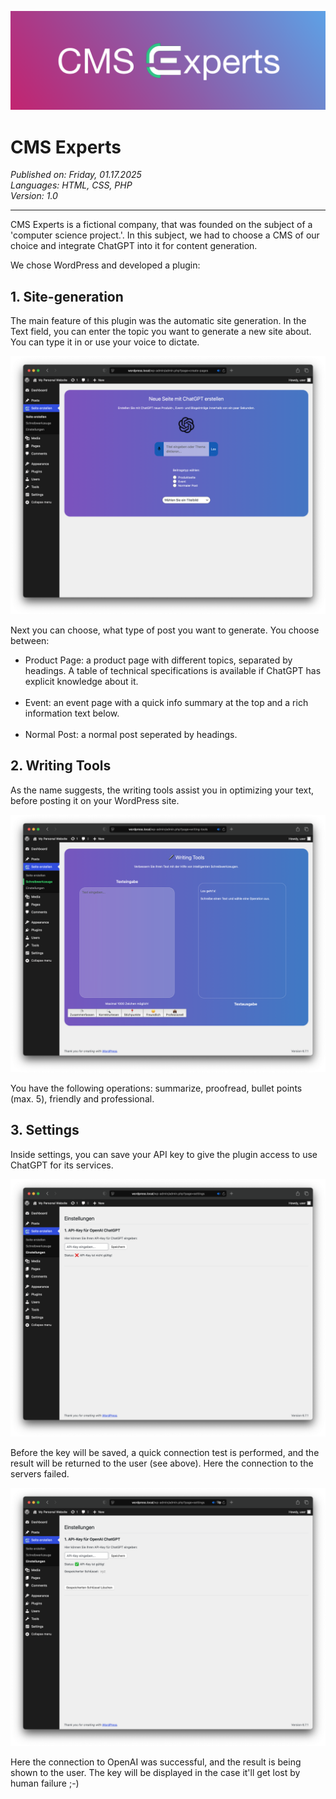 ![Sample_Image](images/CMS_Experts_Logo_Color_Gradient.png)

<h1>CMS Experts</h1>
<i>Published on: Friday, 01.17.2025<br></i>
<i>Languages: HTML, CSS, PHP<br></i>
<i>Version: 1.0<br></i>

<hr>

CMS Experts is a fictional company, that was founded on the subject of a 'computer science project.'. In this subject, we had to choose a CMS of our choice and integrate ChatGPT into it for content generation.

We chose WordPress and developed a plugin:

## 1. Site-generation

The main feature of this plugin was the automatic site generation. In the Text field, you can enter the topic you want to generate a new site about. You can type it in or use your voice to dictate.

![Sample_Image](images/Site_Generation.png)

Next you can choose, what type of post you want to generate. You choose between:

- Product Page: a product page with different topics, separated by headings. A table of technical specifications is available if ChatGPT has explicit knowledge about it.
<br><br>
- Event: an event page with a quick info summary at the top and a rich information text below.
<br><br>
- Normal Post: a normal post seperated by headings.

## 2. Writing Tools

As the name suggests, the writing tools assist you in optimizing your text, before posting it on your WordPress site.

![Sample_Image](images/Writing_Tools.png)

You have the following operations: summarize, proofread, bullet points (max. 5), friendly and professional.

## 3. Settings

Inside settings, you can save your API key to give the plugin access to use ChatGPT for its services.

![Sample_Image](images/CMS_Settings_Failure.png)

Before the key will be saved, a quick connection test is performed, and the result will be returned to the user (see above).
Here the connection to the servers failed.

![Sample_Image](images/CMS_Settings_Success.png)

Here the connection to OpenAI was successful, and the result is being shown to the user. The key will be displayed in the case it'll get lost by human failure ;-)
